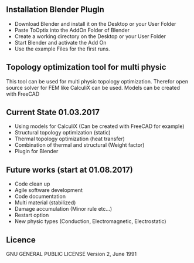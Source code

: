 ## Installation Blender PlugIn
- Download Blender and install it on the Desktop or your User Folder
- Paste ToOptix into the AddOn Folder of Blender
- Create a working directory on the Desktop or your User Folder
- Start Blender and activate the Add On
- Use the example Files for the first runs.


## Topology optimization tool for multi physic 
This tool can be used for multi physic topology optimization.
Therefor open source solver for FEM like CalculiX can be used.
Models can be created with FreeCAD

## Current State 01.03.2017

- Using models for CalculiX (Can be created with FreeCAD for example)
- Structural topology optimization (static)
- Thermal topology optimization (heat transfer)
- Combination of thermal and structural (Weight factor)
- Plugin for Blender


## Future works (start at 01.08.2017)

- Code clean up
- Agile software development
- Code documentation
- Multi material (stabilized)
- Damage accumulation (Minor rule etc...)
- Restart option
- New physic types (Conduction, Electromagnetic, Electrostatic)

## Licence

GNU GENERAL PUBLIC LICENSE
Version 2, June 1991





